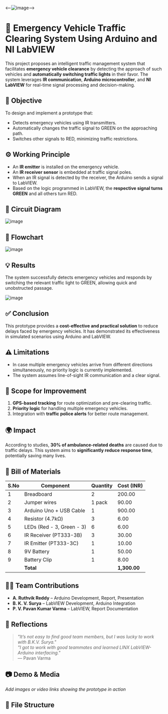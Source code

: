 <--![image](https://github.com/Ruthvik-reddy-A/EMRGENCY-VEHICLE-TRAFFIC-CLEARING-SYSTEM-USING-LABVIEW-AND-ADUINO/assets/73007037/a18c46c1-55c6-4cab-9b8d-145b31cdf823)-->

# 🚨 Emergency Vehicle Traffic Clearing System Using Arduino and NI LabVIEW

This project proposes an intelligent traffic management system that facilitates **emergency vehicle clearance** by detecting the approach of such vehicles and **automatically switching traffic lights** in their favor. The system leverages **IR communication**, **Arduino microcontroller**, and **NI LabVIEW** for real-time signal processing and decision-making.

## 📌 Objective

To design and implement a prototype that:
- Detects emergency vehicles using IR transmitters.
- Automatically changes the traffic signal to GREEN on the approaching path.
- Switches other signals to RED, minimizing traffic restrictions.

## ⚙️ Working Principle

- An **IR emitter** is installed on the emergency vehicle.
- An **IR receiver sensor** is embedded at traffic signal poles.
- When an IR signal is detected by the receiver, the Arduino sends a signal to LabVIEW.
- Based on the logic programmed in LabVIEW, the **respective signal turns GREEN** and all others turn RED.

## 🧩 Circuit Diagram

![image](https://github.com/user-attachments/assets/5d8d7a77-4fcd-44f7-9f42-900dc10532a5)

## 🧠 Flowchart

![image](https://github.com/user-attachments/assets/63bbf526-b376-4fdc-9b9a-bb95378b57f8)

## 💡 Results

The system successfully detects emergency vehicles and responds by switching the relevant traffic light to GREEN, allowing quick and unobstructed passage.

![image](https://github.com/user-attachments/assets/c3b5f132-8531-4e58-a5b2-9fa3bb88ec7b)

## ✅ Conclusion

This prototype provides a **cost-effective and practical solution** to reduce delays faced by emergency vehicles. It has demonstrated its effectiveness in simulated scenarios using Arduino and LabVIEW.

## ⚠️ Limitations

- In case multiple emergency vehicles arrive from different directions simultaneously, no priority logic is currently implemented.
- The system assumes line-of-sight IR communication and a clear signal.

## 🔧 Scope for Improvement

1. **GPS-based tracking** for route optimization and pre-clearing traffic.
2. **Priority logic** for handling multiple emergency vehicles.
3. Integration with **traffic police alerts** for better route management.

## 🌍 Impact

According to studies, **30% of ambulance-related deaths** are caused due to traffic delays. This system aims to **significantly reduce response time**, potentially saving many lives.

## 🔩 Bill of Materials

| S.No | Component                 | Quantity | Cost (INR) |
|------|---------------------------|----------|------------|
| 1    | Breadboard                | 2        | 200.00     |
| 2    | Jumper wires              | 1 pack   | 90.00      |
| 3    | Arduino Uno + USB Cable  | 1        | 900.00     |
| 4    | Resistor (4.7kΩ)          | 3        | 6.00       |
| 5    | LEDs (Red - 3, Green - 3) | 6        | 6.00       |
| 6    | IR Receiver (PT333-3B)    | 3        | 30.00      |
| 7    | IR Emitter (PT333-3C)     | 1        | 10.00      |
| 8    | 9V Battery                | 1        | 50.00      |
| 9    | Battery Clip             | 1        | 8.00       |
|      | **Total**                |          | **1,300.00** |

## 👨‍💻 Team Contributions

- **A. Ruthvik Reddy** – Arduino Development, Report, Presentation
- **B. K. V. Surya** – LabVIEW Development, Arduino Integration
- **P. V. Pavan Kumar Varma** – LabVIEW, Report Documentation

## 🙌 Reflections

> _"It’s not easy to find good team members, but I was lucky to work with B.K.V. Surya."_  
> _"I got to work with good teammates and learned LINX LabVIEW-Arduino interfacing."_  
> — Pavan Varma

## 📷 Demo & Media

*Add images or video links showing the prototype in action*

## 📁 File Structure

